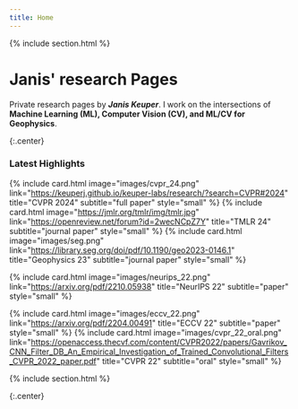 ```yaml
---
title: Home
---
```


{% include section.html %}

# Janis' research Pages
Private research pages by ***Janis Keuper***. I work on the intersections of **Machine Learning (ML), Computer Vision (CV), and ML/CV for Geophysics**.

{:.center}
### Latest Highlights
{%
  include card.html
  image="images/cvpr_24.png"
  link="https://keuperj.github.io/keuper-labs/research/?search=CVPR#2024"
  title="CVPR 2024"
  subtitle="full paper"
  style="small"
%}
{%
  include card.html
  image="https://jmlr.org/tmlr/img/tmlr.jpg"
  link="https://openreview.net/forum?id=2wecNCpZ7Y"
  title="TMLR 24"
  subtitle="journal paper"
  style="small"
%}
{%
  include card.html
  image="images/seg.png"
  link="https://library.seg.org/doi/pdf/10.1190/geo2023-0146.1"
  title="Geophysics 23"
  subtitle="journal paper"
  style="small"
%}

{%
  include card.html
  image="images/neurips_22.png"
  link="https://arxiv.org/pdf/2210.05938"
  title="NeurIPS 22"
  subtitle="paper"
  style="small"
%}

{%
  include card.html
  image="images/eccv_22.png"
  link="https://arxiv.org/pdf/2204.00491"
  title="ECCV 22"
  subtitle="paper"
  style="small"
%}
{%
  include card.html
  image="images/cvpr_22_oral.png"
  link="https://openaccess.thecvf.com/content/CVPR2022/papers/Gavrikov_CNN_Filter_DB_An_Empirical_Investigation_of_Trained_Convolutional_Filters_CVPR_2022_paper.pdf"
  title="CVPR 22"
  subtitle="oral"
  style="small"
%}


{% include section.html %}



{:.center}
